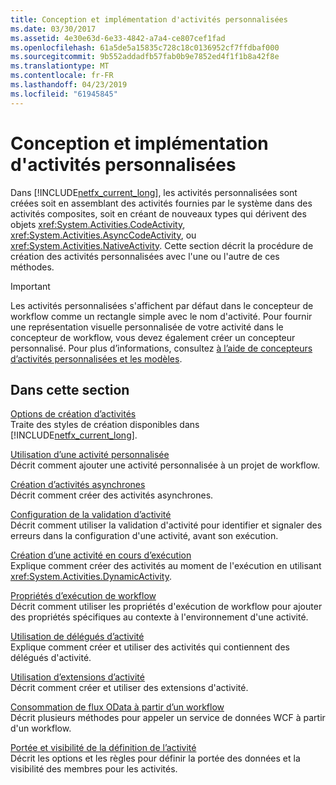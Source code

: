 ```yaml
---
title: Conception et implémentation d'activités personnalisées
ms.date: 03/30/2017
ms.assetid: 4e30e63d-6e33-4842-a7a4-ce807cef1fad
ms.openlocfilehash: 61a5de5a15835c728c18c0136952cf7ffdbaf000
ms.sourcegitcommit: 9b552addadfb57fab0b9e7852ed4f1f1b8a42f8e
ms.translationtype: MT
ms.contentlocale: fr-FR
ms.lasthandoff: 04/23/2019
ms.locfileid: "61945845"
---
```

# <a name="designing-and-implementing-custom-activities"></a>Conception et implémentation d'activités personnalisées
Dans [!INCLUDE[netfx_current_long](../../../includes/netfx-current-long-md.md)], les activités personnalisées sont créées soit en assemblant des activités fournies par le système dans des activités composites, soit en créant de nouveaux types qui dérivent des objets <xref:System.Activities.CodeActivity>, <xref:System.Activities.AsyncCodeActivity>, ou <xref:System.Activities.NativeActivity>. Cette section décrit la procédure de création des activités personnalisées avec l'une ou l'autre de ces méthodes.  
  
> [!IMPORTANT]
>  Les activités personnalisées s'affichent par défaut dans le concepteur de workflow comme un rectangle simple avec le nom d'activité. Pour fournir une représentation visuelle personnalisée de votre activité dans le concepteur de workflow, vous devez également créer un concepteur personnalisé. Pour plus d’informations, consultez [à l’aide de concepteurs d’activités personnalisées et les modèles](using-custom-activity-designers-and-templates.md).  
  
## <a name="in-this-section"></a>Dans cette section  
 [Options de création d’activités](activity-authoring-options-in-wf.md)  
 Traite des styles de création disponibles dans [!INCLUDE[netfx_current_long](../../../includes/netfx-current-long-md.md)].  
  
 [Utilisation d’une activité personnalisée](using-a-custom-activity.md)  
 Décrit comment ajouter une activité personnalisée à un projet de workflow.  
  
  [Création d’activités asynchrones](creating-asynchronous-activities-in-wf.md)  
 Décrit comment créer des activités asynchrones.  
  
 [Configuration de la validation d’activité](configuring-activity-validation.md)  
 Décrit comment utiliser la validation d'activité pour identifier et signaler des erreurs dans la configuration d'une activité, avant son exécution.  
  
 [Création d’une activité en cours d’exécution](creating-an-activity-at-runtime-with-dynamicactivity.md)  
 Explique comment créer des activités au moment de l'exécution en utilisant <xref:System.Activities.DynamicActivity>.  
  
 [Propriétés d’exécution de workflow](workflow-execution-properties.md)  
 Décrit comment utiliser les propriétés d'exécution de workflow pour ajouter des propriétés spécifiques au contexte à l'environnement d'une activité.  
  
 [Utilisation de délégués d’activité](using-activity-delegates.md)  
 Explique comment créer et utiliser des activités qui contiennent des délégués d'activité.
  
 [Utilisation d’extensions d’activité](using-activity-extensions.md)  
 Décrit comment créer et utiliser des extensions d'activité.  
  
 [Consommation de flux OData à partir d’un workflow](consuming-odata-feeds-from-a-workflow.md)  
 Décrit plusieurs méthodes pour appeler un service de données WCF à partir d'un workflow.  
  
 [Portée et visibilité de la définition de l’activité](activity-definition-scoping-and-visibility.md)  
 Décrit les options et les règles pour définir la portée des données et la visibilité des membres pour les activités.
